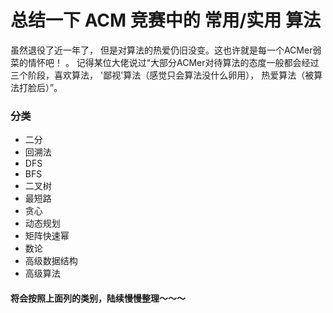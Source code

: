 # 总结一下 ACM 竞赛中的 常用/实用 算法

虽然退役了近一年了， 但是对算法的热爱仍旧没变。这也许就是每一个ACMer弱菜的情怀吧！ 。 记得某位大佬说过“大部分ACMer对待算法的态度一般都会经过三个阶段，喜欢算法， '鄙视'算法（感觉只会算法没什么卵用）， 热爱算法（被算法打脸后）”。 


### 分类
- 二分
- 回溯法
- DFS
- BFS
- 二叉树
- 最短路
- 贪心
- 动态规划
- 矩阵快速幂
- 数论
- 高级数据结构
- 高级算法

#### 将会按照上面列的类别，陆续慢慢整理～～～
